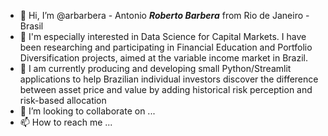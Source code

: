 - 👋 
Hi, I’m @arbarbera - Antonio ***Roberto Barbera*** from Rio de Janeiro - Brasil
- 👀 
I'm especially interested in Data Science for Capital Markets. I have been researching and participating in Financial Education and Portfolio Diversification projects, aimed at the variable income market in Brazil.
- 🌱 
I am currently producing and developing small Python/Streamlit applications to help Brazilian individual investors discover the difference between asset price and value by adding historical risk perception and risk-based allocation
- 💞️ 
I’m looking to collaborate on ...
- 📫 
How to reach me ...

<!---
arbarbera/arbarbera is a ✨ special ✨ repository because its `README.md` (this file) appears on your GitHub profile.
You can click the Preview link to take a look at your changes.
--->
